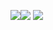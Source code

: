 <img src="https://img.shields.io/badge/HTML-000000?style=for-the-badge&logo=HTML5&logoColor=ЦВЕТ ЛОГОТИПА"/><img src="https://img.shields.io/badge/CSS-000000?style=for-the-badge&logo=CSS3&logoColor=1572B6"/> <img src="https://img.shields.io/badge/JavaScript-000000?style=for-the-badge&logo=JavaScript&logoColor=ЦВЕТ ЛОГОТИПА"/> 


<!-- **GENADEVICH/GENADEVICH** is a ✨ _special_ ✨ repository because its `README.md` (this file) appears on your GitHub profile.
